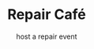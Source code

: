---
title: Repair Café
subtitle: host a repair event
thumbnail: assets/img/resources/repair.jpg
link: https://wikifab.org/wiki/Repair_Cafe%27
---